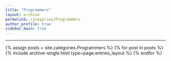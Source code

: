```yaml
---
title: "Programmers"
layout: archive
permalink: categories/Programmers
author_profile: true
sidebar_main: true
---
```


<!-- 공백이 포함되어 있는 카테고리 이름의 경우 site.categories['a b c'] 이런식으로 구성 -->

---

{% assign posts = site.categories.Programmers %}
{% for post in posts %} {% include archive-single.html type=page.entries_layout %} {% endfor %}
